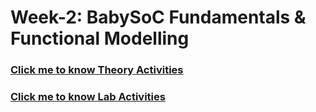 # Week-2: BabySoC Fundamentals & Functional Modelling

### [Click me to know Theory Activities](week2_BabySoC_Theory.md)
### [Click me to know Lab Activities](week2_BabySoC_Lab.md)

